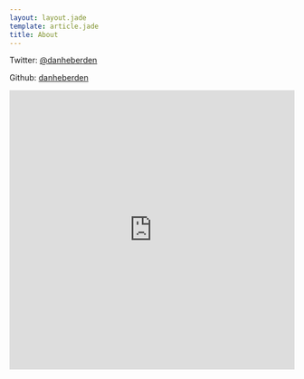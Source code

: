 ```yaml
---
layout: layout.jade
template: article.jade
title: About
---
```

Twitter: [@danheberden](http://twitter.com/danheberden)

Github: [danheberden](http://github.com/danheberden)

<iframe height="494" allowTransparency="true" frameborder="0" scrolling="no" style="width:100%;border:none"  src="http://danheberden.wufoo.com/embed/z7x4a3/"><a href="http://danheberden.wufoo.com/forms/z7x4a3/" title="Contact Form Copy" rel="nofollow">Fill out my Wufoo form!</a></iframe>






